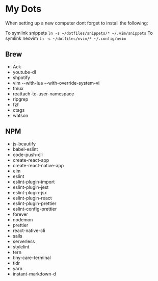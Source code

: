 # My Dots

When setting up a new computer dont forget to install the following:

To symlink snippets `ln -s ~/dotfiles/snippets/* ~/.vim/snippets`
To symlink neovim `ln -s ~/dotfiles/nvim/* ~/.config/nvim`

## Brew

- Ack
- youtube-dl
- shpotify
- vim --with-lua --with-override-system-vi
- tmux
- reattach-to-user-namespace
- ripgrep
- fzf
- ctags
- watson



## NPM

- js-beautify
- babel-eslint
- code-push-cli
- create-react-app
- create-react-native-app
- elm
- eslint
- eslint-plugin-import
- eslint-plugin-jest
- eslint-plugin-jsx
- eslint-plugin-react
- eslint-plugin-prettier
- eslint-config-prettier
- forever
- nodemon
- prettier
- react-native-cli
- sails
- serverless
- stylelint
- tern
- tiny-care-terminal
- tldr
- yarn
- instant-markdown-d
